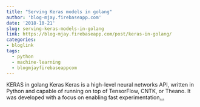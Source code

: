 ```yaml
---
title: "Serving Keras models in golang"
author: 'blog-mjay.firebaseapp.com'
date: '2018-10-21'
slug: serving-keras-models-in-golang
link: https://blog-mjay.firebaseapp.com/post/keras-in-golang/
categories:
- bloglink
tags:
  - python
  - machine-learning
  - blogmjayfirebaseappcom
---
```


KERAS in golang Keras Keras is a high-level neural networks API, written in Python and capable of running on top of TensorFlow, CNTK, or Theano. It was developed with a focus on enabling fast experimentation[... <i class="fas fa-external-link-alt"></i>](https://blog-mjay.firebaseapp.com/post/keras-in-golang/)

